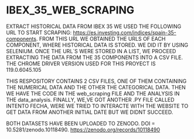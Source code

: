 # IBEX_35_WEB_SCRAPING
EXTRACT HISTORICAL DATA FROM IBEX 35
WE USED THE FOLLOWING URL TO START SCRAPING: https://es.investing.com/indices/spain-35-components. FROM THIS URL WE OBTAINED THE URLS OF EACH COMPONENT, WHERE HISTORICAL DATA IS STORED.
WE DID IT BY USING SELENIUM. ONCE THE URL´S WERE STORED IN A LIST, WE PROCEED EXTRACTING THE DATA FROM THE 35 COMPONENTS INTO A CSV FILE. 
THE CHROME DRIVER VERSION USED FOR THIS PROYECT IS 119.0.6045.105	

THIS RESPOSITORY CONTAINS 2 CSV FILES, ONE OF THEM CONTAINING THE NUMERICAL DATA AND THE OTHER THE CATEGORICAL DATA.
THEN WE HAVE THE CODE IN THE web_scraping FILE AND THE ANALYSIS IN THE data_analysis.
FINALLY, WE,VE GOT ANOTHER .PY FILE CALLED INTENTO FECHA, WERE WE TRIED TO INTERACTE WITH THE WEBSITE TO GET DATA FROM ANOTHER INITIAL DATE BUT WE DIDNT SUCCEED.

BOTH DATASETS HAVE BEEN UPLOADED TO ZENODO. DOI = 10.5281/zenodo.10118490. https://zenodo.org/records/10118490
